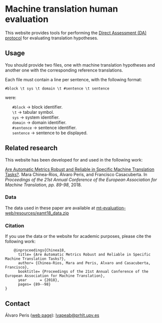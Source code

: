 # Machine translation human evaluation

This website provides tools for performing the [Direct Assessment (DA) protocol](http://citeseerx.ist.psu.edu/viewdoc/summary?doi=10.1.1.724.1219) for evaluating translation hypotheses.



## Usage

You should provide two files, one with machine translation hypotheses and another one with the corresponding reference translations.<br>


Each file must contain a line per sentence, with the following format:

`#block \t sys \t domain \t #sentence \t sentence`

were:
<ul style="list-style-type: none">
            <li><code>#block</code> &rarr;  block identifier. </li>
            <li><code>\t</code> &rarr;  tabular symbol.</li>
            <li><code>sys</code> &rarr; system identifier.</li>
            <li><code>domain</code> &rarr; domain identifier.</li>
            <li><code>#sentence</code> &rarr;  sentence identifier.</li>
            <li><code>sentence</code> &rarr; sentence to be displayed.</li>
</ul>


## Related research

This website has been developed for and used in the following work:


[Are Automatic Metrics Robust and Reliable in Specific Machine Translation Tasks?](mt-evaluation-web/resources/eamt18.pdf). Mara Chinea-Rios, Álvaro Peris, and Francisco Casacuberta. In <em> Proceedings of the 21st Annual Conference of the European Association for Machine Translation, pp. 89-98</em>, 2018.

### Data

The data used in these paper are available at [mt-evaluation-web/resources/eamt18_data.zip](mt-evaluation-web/resources/eamt18_data.zip)            </ul>


### Citation

If you use the data or the website for academic purposes, please cite the following work:
```
    @inproceedings{Chinea18,
      title= {Are Automatic Metrics Robust and Reliable in Specific Machine Translation Tasks?},
      author= {Chinea-Rios, Mara and Peris, Alvaro and Casacuberta, Francisco},
      booktitle= {Proceedings of the 21st Annual Conference of the European Association for Machine Translation},
      year      = {2018},  
      pages= {89--98}
}
```




## Contact

Álvaro Peris ([web page](http://lvapeab.github.io/)): lvapeab@prhlt.upv.es 

